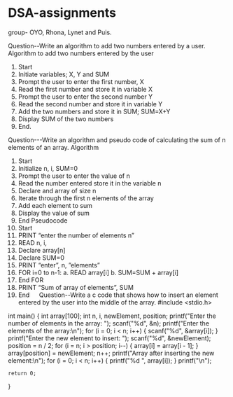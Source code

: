 # DSA-assignments
group- OYO, Rhona, Lynet  and Puis.

Question--Write an algorithm to add two numbers entered by a user.
Algorithm to add two numbers entered by the user

1.	Start
2.	Initiate variables; X, Y and SUM
3.	Prompt the user to enter the first number, X
4.	Read the first number and store it in variable X
5.	Prompt the user to enter the second number Y
6.	Read the second number and store it in variable Y
7.	Add the two numbers and store it in SUM; SUM=X+Y
8.	Display SUM of the two numbers
9.	End. 

Question---Write an algorithm and pseudo code of calculating the sum of n elements of an array.
Algorithm
1.	Start
2.	Initialize n, i, SUM=0
3.	Prompt the user to enter the value of n
4.	Read the number entered store it in the variable n
5.	Declare and array of size n
6.	Iterate through the first n elements of the array
7.	Add each element to sum
8.	Display the value of sum
9.	End 
Pseudocode 
1.	Start 
2.	PRINT “enter the number of elements n”
3.	READ n, i,
4.	Declare array[n]
5.	Declare SUM=0
6.	PRINT “enter”, n, ”elements”
7.	FOR i=0 to n-1:
a.	READ array[i]
b.	SUM=SUM + array[i]
8.	End FOR
9.	PRINT “Sum of array of elements”, SUM
10.	End
 
Question--Write a c code that shows how to insert an element entered by the user into the middle of the array.
#include <stdio.h>

int main() {
    int array[100];
    int n, i, newElement, position;
    printf("Enter the number of elements in the array: ");
    scanf("%d", &n);
    printf("Enter the elements of the array:\n");
    for (i = 0; i < n; i++) {
        scanf("%d", &array[i]);
    }
    printf("Enter the new element to insert: ");
    scanf("%d", &newElement);
    position = n / 2;
    for (i = n; i > position; i--) {
        array[i] = array[i - 1];
    }
    array[position] = newElement;
    n++;
    printf("Array after inserting the new element:\n");
    for (i = 0; i < n; i++) {
        printf("%d ", array[i]);
    }
    printf("\n");

    return 0;
}
